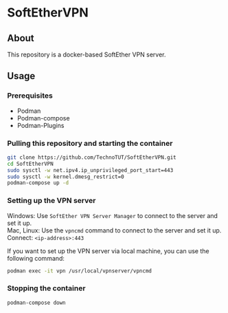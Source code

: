 # SoftEtherVPN
## About
This repository is a docker-based SoftEther VPN server.  
## Usage
### Prerequisites
- Podman
- Podman-compose
- Podman-Plugins
### Pulling this repository and starting the container
```bash
git clone https://github.com/TechnoTUT/SoftEtherVPN.git
cd SoftEtherVPN
sudo sysctl -w net.ipv4.ip_unprivileged_port_start=443
sudo sysctl -w kernel.dmesg_restrict=0
podman-compose up -d
```
### Setting up the VPN server
Windows: Use `SoftEther VPN Server Manager` to connect to the server and set it up.  
Mac, Linux: Use the `vpncmd` command to connect to the server and set it up.  
Connect: `<ip-address>:443`  

If you want to set up the VPN server via local machine, you can use the following command:
```bash
podman exec -it vpn /usr/local/vpnserver/vpncmd
```

### Stopping the container
```bash
podman-compose down
```